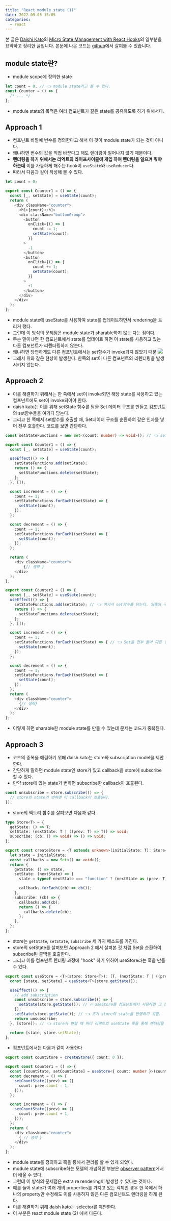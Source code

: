 ```yaml
---
title: "React module state (1)"
date: 2022-09-05 15:05
categories:
  - react
---
```


본 글은 [Daishi Kato]의 [Micro State Management with React Hooks]의 일부분을 요약하고 정리한 글입니다.
본문에 나온 코드는 [github]에서 살펴볼 수 있습니다.

## module state란?

- module scope에 정의한 state

```typescript
let count = 0; // 👈 module state라고 볼 수 있다.
const Counter = () => {
  /* ... */
};
```

- module state의 목적은 여러 컴포넌트가 같은 state를 공유하도록 하기 위해서다.

## Approach 1

- 컴포넌트 바깥에 변수를 정의한다고 해서 이 것이 module state가 되는 것이 아니다.
- 왜냐하면 변수의 값을 직접 바꾼다고 해도 렌더링이 일어나지 않기 때문이다.
- **렌더링을 하기 위해서는 리엑트의 라이프사이클에 개입 하여 렌더링을 일으켜 줘야 하는데** 이를 가능하게 해주는 hook이 `useState`와 `useReducer`다.
- 따라서 다음과 같이 작성해 볼 수 있다.

```typescript
let count = 0;

export const Counter1 = () => {
  const [_, setState] = useState(count);
  return (
    <div className="counter">
      <h1>{count}</h1>
      <div className="buttonGroup">
        <button
          onClick={() => {
            count -= 1;
            setState(count);
          }}
        >
          -1
        </button>
        <button
          onClick={() => {
            count += 1;
            setState(count);
          }}
        >
          +1
        </button>
      </div>
    </div>
  );
};
```

- module state에 useState를 사용하여 state를 업데이트하면서 rendering을 트리거 했다.
- 그런데 이 방식의 문제점은 module state가 sharable하지 않는 다는 점이다.
- 무슨 말이냐면 한 컴포넌트에서 state를 업데이트 하면 이 state를 사용하고 있는 다른 컴포넌트가 리렌더링하지 않는다.
- 왜냐하면 당연하게도 다른 컴포넌트에서는 set함수가 invoke되지 않았기 때문
  ![](https://a.storyblok.com/f/171155/600x380/b72d485c0c/modulestate1.gif)
- 그래서 위와 같은 현상이 발생한다. 한쪽의 set이 다른 컴포넌트의 리렌더링을 발생시키지 않는다.

## Approach 2

- 이를 해결하기 위해서는 한 쪽에서 set이 invoke되면 해당 state를 사용하고 있는 컴포넌트에도 set이 invoke되어야 한다.
- daish kato는 이를 위해 setState 함수를 담을 Set 데이터 구조를 만들고 컴포넌트의 set함수들을 여기다 담는다.
- 그리고 한 쪽에서 set함수를 호출할 때, Set데이터 구조를 순환하여 같은 인자를 넣어 전부 호출한다. 코드를 보면 간단하다.

```typescript
const setStateFunctions = new Set<(count: number) => void>(); // 👈 setState 함수를 담을 구조를 생성

export const Counter1 = () => {
  const [_, setState] = useState(count);

  useEffect(() => {
    setStateFunctions.add(setState);
    return () => {
      setStateFunctions.delete(setState);
    };
  }, []);

  const increment = () => {
    count += 1;
    setStateFunctions.forEach((setState) => {
      setState(count);
    });
  };

  const decrement = () => {
    count -= 1;
    setStateFunctions.forEach((setState) => {
      setState(count);
    });
  };

  return (
    <div className="counter">
        {// 생략 }
    </div>
  );
};

export const Counter2 = () => {
  const [_, setState] = useState(count);
  useEffect(() => {
    setStateFunctions.add(setState); // 👈 여기서 set함수를 담는다. 일종의 구독관계를 형성
    return () => {
      setStateFunctions.delete(setState);
    };
  }, []);

  const increment = () => {
    count += 1;
    setStateFunctions.forEach((setState) => { // 👈 Set을 전부 돌아 다른 컴포넌트의 렌더링을 유발한다.
      setState(count);
    });
  };

  const decrement = () => {
    count -= 1;
    setStateFunctions.forEach((setState) => {
      setState(count);
    });
  };
  return (
    <div className="counter">
      {// 생략}
    </div>
  );
};

```

- 이렇게 하면 sharable한 module state를 만들 수 있는데 문제는 코드가 중복된다.

## Approach 3

- 코드의 중복을 해결하기 위해 daish kato는 store와 subscription model을 제안한다.
- 간단하게 말하면 module state인 store가 있고 callback을 store에 subscribe할 수 있다.
- 만약 store에 있는 state가 변하면 subscribe한 callback이 호출된다.

```typescript
const unsubscribe = store.subscribe(() => {
  // store의 state가 변하면 이 callback이 호출된다.
});
```

- store의 팩토리 함수를 살펴보면 다음과 같다.

```typescript
type Store<T> = {
  getState: () => T;
  setState: (nextState: T | ((prev: T) => T)) => void;
  subscribe: (cb: () => void) => () => void;
};

export const createStore = <T extends unknown>(initialState: T): Store<T> => {
  let state = initialState;
  const callbacks = new Set<() => void>();
  return {
    getState: () => state,
    setState: (nextState) => {
      state = typeof nextState === "function" ? (nextState as (prev: T) => T)(state) : nextState;

      callbacks.forEach((cb) => cb());
    },
    subscribe: (cb) => {
      callbacks.add(cb);
      return () => {
        callbacks.delete(cb);
      };
    },
  };
};
```

- store는 `getState`, `setState`, `subscribe` 세 가지 메소드를 가진다.
- store의 setState를 살펴보면 Approach 2 에서 살펴본 것 처럼 Set을 순환하여 subscribe된 콜백을 호출한다.
- 그리고 이를 컴포넌트 렌더링 과정에 "hook" 하기 위하여 useStore라는 훅을 만들 수 있다.

```typescript
export const useStore = <T>(store: Store<T>): [T, (nextState: T | ((prev: T) => T)) => void] => {
  const [state, setState] = useState<T>(store.getState());

  useEffect(() => {
    // add subscription
    const unsubscribe = store.subscribe(() => {
      setState(store.getState()); // 🔥 useStore를 컴포넌트에서 사용하면 그 컴포넌트는 store에 subscribe하게 된다.
    });
    setState(store.getState()); // 👈 초기 store의 state를 반영하기 위함.
    return unsubscribe;
  }, [store]); // 👈 store가 변할 때 마다 리액트의 useState 훅을 통해 렌더링을 유발한다.

  return [state, store.setState];
};
```

- 컴포넌트에서는 다음과 같이 사용한다

```typescript
export const countStore = createStore({ count: 0 });

export const Counter1 = () => {
  const [countState, setCountState] = useStore<{ count: number }>(countStore);
  const decrement = () => {
    setCountState((prev) => ({
      count: prev.count - 1,
    }));
  };

  const increment = () => {
    setCountState((prev) => ({
      count: prev.count + 1,
    }));
  };
  return (
    <div className="counter">
      { // 생략 }
    </div>
  );
};
```

- module state를 정의하고 훅을 통해서 관리를 할 수 있게 되었다.
- module state에 subscribe하는 모델의 개념적인 부분은 [observer pattern]에서 더 배울 수 있다.
- 그런데 이 방식의 문제점은 extra re rendering이 발생할 수 있다는 것이다.
- 예를 들어 state가 여러 개의 properties를 가지고 있는 객체인 경우 한 쪽에서 하나의 property만 수정해도 이를 사용하지 않은 다른 컴포넌트도 렌더링을 하게 된다.
- 이를 해결하기 위해 daish kato는 selector를 제안한다.
- 이 부분은 react module state (2) 에서 다룬다.

[daishi kato]: https://github.com/dai-shi
[micro state management with react hooks]: https://www.amazon.com/Micro-State-Management-React-Hooks/dp/1801812373
[github]: https://github.com/leejss/react-module-state
[observer pattern]: https://www.patterns.dev/posts/observer-pattern/
